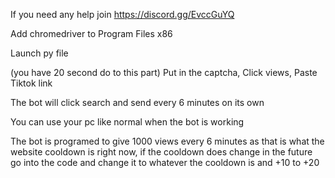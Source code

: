If you need any help join https://discord.gg/EvccGuYQ

Add chromedriver to Program Files x86

Launch py file

(you have 20 second do to this part)
   Put in the captcha,
   Click views,
   Paste Tiktok link
   
The bot will click search and send every 6 minutes on its own

You can use your pc like normal when the bot is working   

The bot is programed to give 1000 views every 6 minutes as that is what the website cooldown is right now, if the cooldown does change in the future go into the code and change it to whatever the cooldown is and +10 to +20
